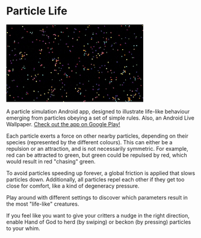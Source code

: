 # Particle Life

![Particle Life demo](particle_life_demo.gif)

A particle simulation Android app, designed to illustrate life-like behaviour emerging from particles obeying a set of simple rules. Also, an Android Live Wallpaper. [Check out the app on Google Play!](https://play.google.com/store/apps/details?id=com.ridwanstandingby.particlelife)

Each particle exerts a force on other nearby particles, depending on their species (represented by the different colours). This can either be a repulsion or an attraction, and is not necessarily symmetric. For example, red can be attracted to green, but green could be repulsed by red, which would result in red "chasing" green.

To avoid particles speeding up forever, a global friction is applied that slows particles down. Additionally, all particles repel each other if they get too close for comfort, like a kind of degeneracy pressure.

Play around with different settings to discover which parameters result in the most "life-like" creatures.

If you feel like you want to give your critters a nudge in the right direction, enable Hand of God to herd (by swiping) or beckon (by pressing) particles to your whim.
